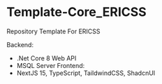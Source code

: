 # Template-Core_ERICSS
Repository Template For ERICSS

Backend:
+ .Net Core 8 Web API
+ MSQL Server
Frontend:
+ NextJS 15, TypeScript, TaildwindCSS, ShadcnUI

